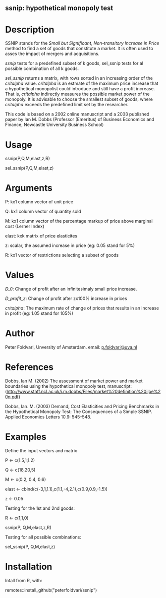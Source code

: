 ## ssnip: hypothetical monopoly test

# Description

SSNIP stands for the *Small but Significant, Non-transitory Increase in Price* method to find a set of goods that constitute a market. It is often used to asses the impact of mergers and acquisitions.

*ssnip* tests for a predefined subset of k goods, sel_ssnip tests for al possible combination of all k goods.

*sel_ssnip* returns a matrix, with rows sorted in an increasing order of the *critalpha* value. *critalpha* is an estmate of the maximum price increase that a hypothetical monopolist could introduce and still have a profit increase. That is, *critalpha* indirectly measures the possible market power of the monopoly. It is advisable to choose the smallest subset of goods, where *critalpha* exceeds the predefined limit set by the researcher.

This code is based on a 2002 online manuscript and a 2003 published paper by Ian M. Dobbs (Professor (Emeritus) of Business Economics and Finance, Newcastle University Business School)

# Usage 

  ssnip(P,Q,M,elast,z,R)

sel_ssnip(P,Q,M,elast,z)

# Arguments

P:	kx1 column vector of unit price

Q:	kx1 column vector of quantity sold

M:	kx1 column vector of the percentage markup of price above marginal cost (Lerner Index)

elast: kxk matrix of price elasticites

z:	scalar, the assumed increase in price (eg: 0.05 stand for 5%)

R:	kx1 vector of restrictions selecting a subset of goods

# Values 

*D_0*:	Change of profit after an infinitesimaly small price increase.

*D_profit_z*:	Change of profit after zx100% increase in prices

*critalpha*: The maximum rate of change of prices that results in an increase in profit (eg: 1.05 stand for 105%)

# Author
Peter Foldvari, Unversity of Amsterdam. email: p.foldvari@uva.nl

# References
Dobbs, Ian M. (2002) The assessment of market power and market boundaries using the hypothetical monopoly test, manuscript: (http://www.staff.ncl.ac.uk/i.m.dobbs/Files/market%20definition%20ijbe%20n.pdf)

Dobbs, Ian. M. (2003) Demand, Cost Elasticities and Pricing Benchmarks in the Hypothetical Monopoly Test: The Consequences of a Simple SSNIP. Applied Economics Letters 10.9: 545–548.

# Examples

 Define the input vectors and matrix

P <- c(1.5,1,1.2)

Q <- c(18,20,5)

M <- c(0.2, 0.4, 0.6)

elast <- cbind(c(-3,1,1.1),c(1.1,-4,2.1),c(0.9,0.9,-1.5))

z <- 0.05

 Testing for the 1st and 2nd goods:

R <- c(1,1,0)

ssnip(P, Q,M,elast,z,R)

 Testing for all possible combinations:

sel_ssnip(P, Q,M,elast,z)

# Installation

Intall from R, with: 

remotes::install_github("peterfoldvari/ssnip")
